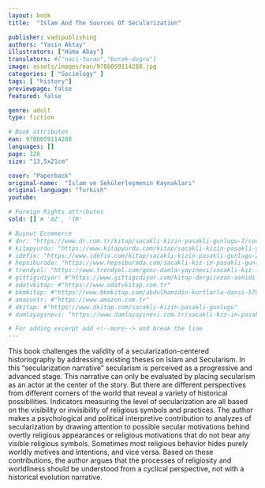 ```yaml
---
layout: book
title:  "Islam And The Sources Of Secularization"

publisher: vadipublishing
authors: "Yasin Aktay"
illustrators: ["Hüma Abay"]
translators: #["naci-turan","burak-dogru"]
image: assets/images/ean/9786059114288.jpg
categories: [ "Sociology" ]
tags: [ "history"]
previewpage: false
featured: false

genre: adult
type: fiction

# Book attributes
ean: 9786059114288
languages: []
page: 328
size: "13,5x21cm"

cover: "Paperback"
original-name:  "İslam ve Sekülerleşmenin Kaynakları"
original-language: "Turkish"
youtube:

# Foreign Rights attributes
sold: [] # 'AZ', 'TR'

# Buyout Ecommerce
# dnr: "https://www.dr.com.tr/kitap/sacakli-kizin-pasakli-gunlugu-2/cocuk-ve-genclik/genclik-10-yas/roman-oyku/urunno=0001893059001"
# kitapyurdu: "https://www.kitapyurdu.com/kitap/sacakli-kizin-pasakli-gunlugu-2-/560122.html&filter_name=Sa%C3%A7akl%C4%B1+K%C4%B1z%27%C4%B1n+Pasakl%C4%B1+G%C3%BCnl%C3%BC%C4%9F%C3%BC+2"
# idefix: "https://www.idefix.com/kitap/sacakli-kizin-pasakli-gunlugu-2/cocuk-ve-genclik/genclik-10-yas/roman-oyku/urunno=0001893059001"
# hepsiburada: "https://www.hepsiburada.com/sacakli-kiz-in-pasakli-gunlugu-2-damla-yayinevi-p-HBV000012ER86"
# trendyol: "https://www.trendyol.com/genc-damla-yayinevi/sacakli-kiz-in-pasakli-gunlugu-2-p-54825777"
# gittigidiyor: #"https://www.gittigidiyor.com/kitap-dergi/ezan-sehidi-adnan-menderes_pdp_732728793"
# odatvkitap: #"https://www.odatvkitap.com.tr"
# bkmkitap: #"https://www.bkmkitap.com/abdulhamidin-kurtlarla-dansi-578226"
# amazontr: #"https://www.amazon.com.tr"
# dkitap: #"https://www.dkitap.com/sacakli-kizin-pasakli-gunlugu"
# damlayayinevi: "https://www.damlayayinevi.com.tr/sacakli-kiz-in-pasakli-gunlugu-2-bu-iste-bi-terslik-var"

# For adding excerpt add <!--more--> and break the line
---
```

This book challenges the validity of a secularization-centered historiography by addressing
existing theses on Islam and Secularism. In this
“secularization narrative” secularism is perceived
as a progressive and advanced stage. This narrative can only be evaluated by placing secularism
as an actor at the center of the story. But there are
different perspectives from different corners of the
world that reveal a variety of historical possibilities.
Indicators measuring the level of secularization
are all based on the visibility or invisibility of religious symbols and practices. The author makes a
psychological and political interpretive contribution
to analyzes of secularization by drawing attention
to possible secular motivations behind overtly religious appearances or religious motivations that do
not bear any visible religious symbols. Sometimes
most religious behavior hides purely worldly motives and intentions, and vice versa.
Based on these contributions, the author argues
that the processes of religiosity and worldliness
should be understood from a cyclical perspective,
not with a historical evolution narrative.
<!--more--> 

